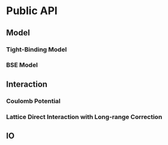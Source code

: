 # Public API

## Model

### Tight-Binding Model

### BSE Model

## Interaction

### Coulomb Potential

### Lattice Direct Interaction with Long-range Correction

## IO

